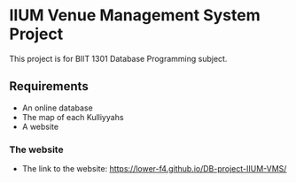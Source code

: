 # IIUM Venue Management System Project

This project is for BIIT 1301 Database Programming subject.

## Requirements

- An online database 
- The map of each Kulliyyahs
- A website

### The website 
- The link to the website: https://lower-f4.github.io/DB-project-IIUM-VMS/

